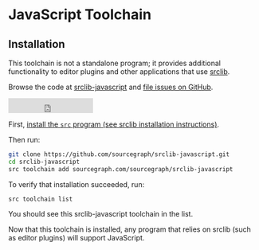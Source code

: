 # JavaScript Toolchain
## Installation

This toolchain is not a standalone program; it provides additional functionality
to editor plugins and other applications that use [srclib](https://srclib.org).

Browse the code at [srclib-javascript](https://sourcegraph.com/sourcegraph/srclib-javascript) and [file issues on GitHub](https://github.com/sourcegraph/srclib-javascript).

<iframe src="http://ghbtns.com/github-btn.html?user=sourcegraph&repo=srclib-javascript&type=watch&count=true&size=large"
  allowtransparency="true" frameborder="0" scrolling="0" width="170" height="30"></iframe>


First,
[install the `src` program (see srclib installation instructions)](../gettingstarted.md#install-srclib).

Then run:

```bash
git clone https://github.com/sourcegraph/srclib-javascript.git
cd srclib-javascript
src toolchain add sourcegraph.com/sourcegraph/srclib-javascript
```

To verify that installation succeeded, run:

```
src toolchain list
```

You should see this srclib-javascript toolchain in the list.

Now that this toolchain is installed, any program that relies on srclib (such as
editor plugins) will support JavaScript.

